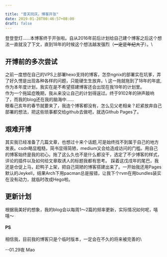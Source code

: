 ```yaml
---

title: "普天同庆，博客开张"
date: 2019-01-28T00:46:57+08:00
draft: false
---
```


登登登灯……本博客终于开张啦。自从2016年前后计划给自己建个博客之后这个想法一直就没了下文，直到18年的时候这个想法越发强烈（~~一定是年纪大了~~）。\
## 开博前的多次尝试
之前一度想在自己的VPS上部署hexo支持的博客，怎奈ngnix的部署实在坑爹，弄了好久愣是出现各种各样的问题，只能硬生生放弃。\ 
这一拖就拖到了18年的年底,作为本年度计划，我实在是不希望搭建博客还会出现在我19年的计划里。\
作为一个拖延症晚期，我从来没让自己的计划得逞过。终于9102年的钟声敲响了，而我的blog还在我的脑海中……\
眼看己亥年的春节就要来了，我连个博客都没有，怎么见父老相亲？赶紧放弃自己部署的想法，把这些琐事都交给github去做吧，就选Github Pages了。

## 艰难开博
其实我已经准备了几篇文章，也想过十来个话题,可是始终找不到属于自己的地方发表。csdn略显粗糙，简书显得简陋，medium又会给造成访问的门槛。用自己的博客始终是我的初心。拖了这么久也不是什么都没干，选定了不少博客的样式，评论的插件以及如何给文章取诱人的标题我都有思考。
踩着这戊戌年的尾巴，我还是仓促上马，赶鸭子上架，把自己简陋的博客搭建出来了。一开始我还用Pages默认的Jeykell，结果Arch下用pacman总是报错，让我下个rvm在用bundles装实在没有动力，就临时改成Hego啦。

## 更新计划

根据我美好的想象，我的blog会以每周1～2篇的频率更新，实际情况如何呢，嘻嘻～

#### PS 

相信我，目前我的博客只是个临时版本，一定会在不久的将来被完善的\ 

--01.29夜 Mao

